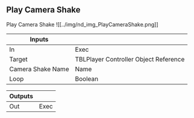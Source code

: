 ## Play Camera Shake
Play Camera Shake
![[../img/nd_img_PlayCameraShake.png]]

|Inputs||
|--|--|
| In | Exec |
| Target | TBLPlayer Controller Object Reference |
| Camera Shake Name | Name |
| Loop | Boolean |

|Outputs||
|--|--|
| Out | Exec |
